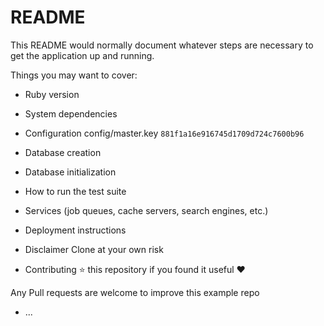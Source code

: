 # README

This README would normally document whatever steps are necessary to get the
application up and running.

Things you may want to cover:

* Ruby version

* System dependencies

* Configuration
  config/master.key 
  ```881f1a16e916745d1709d724c7600b96```

* Database creation

* Database initialization

* How to run the test suite

* Services (job queues, cache servers, search engines, etc.)

* Deployment instructions

* Disclaimer
Clone at your own risk

* Contributing
⭐️ this repository if you found it useful ❤️

Any Pull requests are welcome to improve this example repo

* ...
